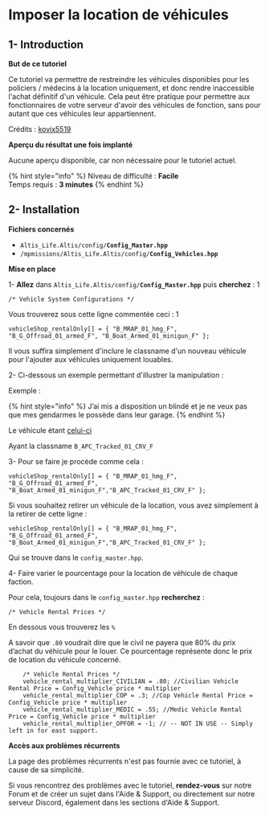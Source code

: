 # Imposer la location de véhicules

## 1- Introduction <a id="bkmrk-page-title"></a>

**But de ce tutoriel**

Ce tutoriel va permettre de restreindre les véhicules disponibles pour les policiers / médecins à la location uniquement, et donc rendre inaccessible l'achat définitif d'un véhicule. Cela peut être pratique pour permettre aux fonctionnaires de votre serveur d'avoir des véhicules de fonction, sans pour autant que ces véhicules leur appartiennent.

Crédits : [kovix5519](https://altisdev.com/user/kovix5519)

**Aperçu du résultat une fois implanté**

Aucune aperçu disponible, car non nécessaire pour le tutoriel actuel.

{% hint style="info" %}
 Niveau de difficulté : **Facile**  
Temps requis : **3 minutes**
{% endhint %}

## 2- Installation <a id="bkmrk-page-title"></a>

**Fichiers concernés** 

* `Altis_Life.Altis/config/`**`Config_Master.hpp`**
* `/mpmissions/Altis_Life.Altis/config/`**`Config_Vehicles.hpp`**

**Mise en place**

1- **Allez** dans `Altis_Life.Altis/config/`**`Config_Master.hpp`** puis **cherchez** : 1

```text
/* Vehicle System Configurations */
```

Vous trouverez sous cette ligne commentée ceci : 1

```text
vehicleShop_rentalOnly[] = { "B_MRAP_01_hmg_F", "B_G_Offroad_01_armed_F", "B_Boat_Armed_01_minigun_F" };
```

Il vous suffira simplement d'inclure le classname d'un nouveau véhicule pour l'ajouter aux véhicules uniquement louables.

2- Ci-dessous un exemple permettant d'illustrer la manipulation : 

Exemple :

{% hint style="info" %}
J’ai mis a disposition un blindé et je ne veux pas que mes gendarmes le possède dans leur garage.
{% endhint %}

Le véhicule étant [celui-ci](https://community.bistudio.com/wiki/File:Arma3_CfgVehicles_B_APC_Tracked_01_CRV_F.jpg)

Ayant la classname `B_APC_Tracked_01_CRV_F`

  
3- Pour se faire je procède comme cela :

```text
vehicleShop_rentalOnly[] = { "B_MRAP_01_hmg_F", "B_G_Offroad_01_armed_F", "B_Boat_Armed_01_minigun_F","B_APC_Tracked_01_CRV_F" };
```

  
Si vous souhaitez retirer un véhicule de la location, vous avez simplement à la retirer de cette ligne :

```text
vehicleShop_rentalOnly[] = { "B_MRAP_01_hmg_F", "B_G_Offroad_01_armed_F", "B_Boat_Armed_01_minigun_F","B_APC_Tracked_01_CRV_F" };
```

Qui se trouve dans le `config_master.hpp`.

4- Faire varier le pourcentage pour la location de véhicule de chaque faction.  

Pour cela, toujours dans le `config_master.hpp` **recherchez** : 

```text
/* Vehicle Rental Prices */
```

En dessous vous trouverez les `%`  

A savoir que `.80` voudrait dire que le civil ne payera que 80% du prix d’achat du véhicule pour le louer. Ce pourcentage représente donc le prix de location du véhicule concerné.

```text
    /* Vehicle Rental Prices */
    vehicle_rental_multiplier_CIVILIAN = .80; //Civilian Vehicle Rental Price = Config_Vehicle price * multiplier
    vehicle_rental_multiplier_COP = .3; //Cop Vehicle Rental Price = Config_Vehicle price * multiplier
    vehicle_rental_multiplier_MEDIC = .55; //Medic Vehicle Rental Price = Config_Vehicle price * multiplier
    vehicle_rental_multiplier_OPFOR = -1; // -- NOT IN USE -- Simply left in for east support.
```

**Accès aux problèmes récurrents**

La page des problèmes récurrents n'est pas fournie avec ce tutoriel,  à cause de sa simplicité.  

Si vous rencontrez des problèmes avec le tutoriel, **rendez-vous** sur notre Forum et de créer un sujet dans l'Aide & Support, ou directement sur notre serveur Discord, également dans les sections d'Aide & Support.

